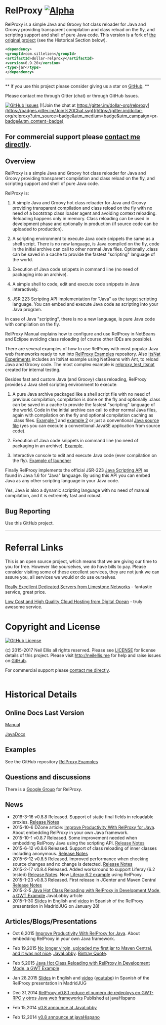 

RelProxy [![Alpha](https://img.shields.io/badge/Status-Alpha-yellowgreen.svg?style=flat)](http://github.com/dollar-org/relproxy)
========
RelProxy is a simple Java and Groovy hot class reloader for Java and Groovy providing transparent compilation and class reload on the fly, and scripting support and shell of pure Java code. This version is a fork of [the original project](https://github.com/jmarranz/relproxy) (see the Historical Section below).


```xml
<dependency>
<groupId>com.sillelien</groupId>
<artifactId>dollar-relproxy</artifactId>
<version>0.9.20</version>
<type>jar</type>
</dependency>
```

-------

** If you use this project please consider giving us a star on [GitHub](http://github.com/dollar-org/relproxy). **

Please contact me through Gitter (chat) or through GitHub Issues.

[![GitHub Issues](https://img.shields.io/github/issues/dollar-org/relproxy.svg)](https://github.com/dollar-org/relproxy/issues) [![Join the chat at https://gitter.im/dollar-org/relproxy](https://badges.gitter.im/Join%20Chat.svg)](https://gitter.im/dollar-org/relproxy?utm_source=badge&utm_medium=badge&utm_campaign=pr-badge&utm_content=badge)

For commercial support please <a href="mailto:hello@neilellis.me">contact me directly</a>.
-------

Overview
------

RelProxy is a simple Java and Groovy hot class reloader for Java and Groovy providing transparent compilation and class reload on the fly, and scripting support and shell of pure 
Java code.

RelProxy is:

1) A simple Java and Groovy hot class reloader for Java and Groovy providing transparent compilation and class reload on the fly with no need of a bootstrap class loader agent and 
avoiding context reloading. Reloading happens only in memory. Class reloading can be used in development phase and optionally in production (if source code can be uploaded to 
production).

2) A scripting environment to execute Java code snippets the same as a shell script. There is no new language, is Java compiled on the fly, code in the initial archive can call 
to other normal Java files. Optionally .class can be saved in a cache to provide the fastest "scripting" language of the world.

3) Execution of Java code snippets in command line (no need of packaging into an archive).

4) A simple shell to code, edit and execute code snippets in Java interactively.

5) JSR 223 Scripting API implementation for "Java" as the target scripting language. You can embed and execute Java code as scripting into your Java program.



In case of Java "scripting", there is no a new language, is pure Java code with compilation on the fly.

RelProxy Manual explains how to configure and use RelProxy in NetBeans and Eclipse avoiding class reloading (of course other IDEs are possible).

There are several examples of how to use RelProxy with most popular Java web frameworks ready to run into [RelProxy Examples](https://github.com/jmarranz/relproxy_examples) 
repository. Also [ItsNat Experiments](https://github.com/jmarranz/itsnat/tree/master/inexperiments) includes an ItsNat example using NetBeans with Ant, to reload Java and Groovy code. 
The most complex example is [relproxy_test_itsnat](https://github.com/jmarranz/relproxy/tree/master/relproxy_test_itsnat) created for internal testing.

Besides fast and custom Java (and Groovy) class reloading, RelProxy provides a Java shell scripting environment to execute:

1) A pure Java archive packaged like a shell script file with no need of previous compilation, compilation is done on the fly and optionally .class can be saved in a 
cache to provide the fastest "scripting" language of the world. Code in the initial archive can call to other normal Java files, again with compilation on the fly 
and optional compilation caching as .class files. [Example 1](https://github.com/jmarranz/relproxy/blob/master/relproxy/src/test/resources/example_java_shell) 
and [example 2](https://github.com/jmarranz/relproxy/blob/master/relproxy/src/test/resources/example_java_shell_complete_class) or just
a conventional [Java source file](https://github.com/jmarranz/relproxy/blob/master/relproxy/src/test/resources/example_normal_class.java) (yes you can execute a conventional
JavaSE application from source code).

2) Execution of Java code snippets in command line (no need of packaging in an archive). [Example](https://github.com/jmarranz/relproxy/blob/master/relproxy/test_cmd/test_java_shell_snippet_launcher.sh).

3) Interactive console to edit and execute Java code (ever compilation on the fly). [Example of launcher](https://github.com/jmarranz/relproxy/blob/master/relproxy/test_cmd/test_java_shell_interactive_launcher.sh)

Finally RelProxy implements the official JSR-223 [Java Scripting API](http://docs.oracle.com/javase/6/docs/technotes/guides/scripting/programmer_guide/index.html) as found in Java 1.6 for "Java" language.
By using this API you can embed Java as any other scripting language in your Java code.

Yes, Java is also a dynamic scripting language with no need of manual compilation, and it is extremely fast and robust.


Bug Reporting
------

Use this GitHub project.


--------

# Referral Links

This is an open source project, which means that we are giving our time to you for free. However like yourselves, we do have bills to pay. Please consider visiting some of these excellent services, they are not junk we can assure you, all services we would or do use ourselves.

[Really Excellent Dedicated Servers from Limestone Networks](http://www.limestonenetworks.com/?utm_campaign=rwreferrer&utm_medium=affiliate&utm_source=RFR16798) - fantastic service, great price.

[Low Cost and High Quality Cloud Hosting from Digital Ocean](https://www.digitalocean.com/?refcode=7b4639fc8194) - truly awesome service.

# Copyright and License

[![GitHub License](https://img.shields.io/github/license/dollar-org/relproxy.svg)](https://raw.githubusercontent.com/dollar-org/relproxy/master/LICENSE)

(c) 2015-2017 Neil Ellis all rights reserved. Please see [LICENSE](https://raw.githubusercontent.com/dollar-org/relproxy/master/LICENSE) for license details of this project. Please visit http://neilellis.me for help and raise issues on [GitHub](https://github.com/dollar-org/relproxy/issues).

For commercial support please <a href="mailto:hello@neilellis.me">contact me directly</a>.

<div width="100%" align="right">
<img>
</div>











Historical Details 
==================

Online Docs Last Version
------

[Manual](http://relproxy.sourceforge.net/docs/manual/manual.html)

[JavaDocs](http://relproxy.sourceforge.net/docs/javadoc/)

Examples
------

See the GitHub repository [RelProxy Examples](https://github.com/jmarranz/relproxy_examples)

Questions and discussions
------

There is a [Google Group](https://groups.google.com/forum/#!forum/relproxy) for RelProxy.


News
------

- 2016-3-16 v0.8.8 Released. Support of static final fields in reloadable proxies. [Release Notes](https://github.com/jmarranz/relproxy/blob/master/relproxy/CHANGES.txt)
- 2015-10-6 DZone article: [Improve Productivity With RelProxy for Java](https://dzone.com/articles/embedding-relproxy-in-your-java-framework-to-provi). About embedding RelProxy in your own Java framework.
- 2015-10-1 v0.8.7 Released. Some improvement needed when embedding RelProxy Java using the scripting API. [Release Notes](https://github.com/jmarranz/relproxy/blob/master/relproxy/CHANGES.txt)
- 2015-6-12 v0.8.6 Released. Support of class reloading of inner classes including anonymous. [Release Notes](https://github.com/jmarranz/relproxy/blob/master/relproxy/CHANGES.txt)
- 2015-6-12 v0.8.5 Released. Improved performance when checking source changes and no change is detected. [Release Notes](https://github.com/jmarranz/relproxy/blob/master/relproxy/CHANGES.txt)
- 2015-2-17 v0.8.4 Released. Added workaround to support Liferay (6.2 tested) [Release Notes](https://github.com/jmarranz/relproxy/blob/master/relproxy/CHANGES.txt).
                   New [Liferay 6.2 example](https://github.com/jmarranz/relproxy_examples/tree/master/relproxy_ex_liferay-portlet) using RelProxy.
- 2015-1-23 v0.8.3 Released. First release in JCenter and Maven Central [Release Notes](https://github.com/jmarranz/relproxy/blob/master/relproxy/CHANGES.txt)
- 2015-2-5 [Java Hot Class Reloading with RelProxy in Development Mode, a GWT Example](http://java.dzone.com/articles/java-hot-class-reloading) JavaLobby article
- 2015-1-30 [Slides](http://www.slideshare.net/jmarranz/relproxy-class-reload-and-easy-java-scripting) in English and [video](http://autentia.com/2015/01/30/relproxy-easy-class-reload-and-scripting-with-java-por-jose-maria-arranz/#) in Spanish of the RelProxy presentation in MadridJUG on January 28!



Articles/Blogs/Presentations
------

- Oct  6,2015 [Improve Productivity With RelProxy for Java](https://dzone.com/articles/embedding-relproxy-in-your-java-framework-to-provi). About embedding RelProxy in your own Java framework.

- Feb 19,2015 [No longer virgin, uploaded my first jar to Maven Central, and it was not nice](http://jmarranz.blogspot.com.es/2015/02/no-longer-virgin-uploaded-my-first-jar.html). [JavaLobby](http://java.dzone.com/articles/no-longer-virgin-uploaded-my). [Bintray Quote](http://blog.bintray.com/2015/02/19/another-one-bites-the-maven-central-dust-and-saved-by-bintray/).

- Feb 5,2015 [Java Hot Class Reloading with RelProxy in Development Mode, a GWT Example](http://java.dzone.com/articles/java-hot-class-reloading)

- Jan 28,2015 [Slides](http://www.slideshare.net/jmarranz/relproxy-class-reload-and-easy-java-scripting) in English and [video](http://autentia.com/2015/01/30/relproxy-easy-class-reload-and-scripting-with-java-por-jose-maria-arranz/#) ([youtube](https://www.youtube.com/watch?v=dyUhX6t5t-Y)) in Spanish of the RelProxy presentation in MadridJUG 

- Dec 31,2014 [RelProxy v0.8.1 reduce el numero de redeploys en GWT-RPC y otros Java web frameworks](http://www.javahispano.org/portada/2014/12/31/relproxy-v081-reduce-el-numero-de-redeploys-en-gwt-rpc-y-otr.html) Published at javaHispano

- Feb 15,2014 [v0.8 announce at JavaLobby](http://java.dzone.com/articles/presenting-relproxy-hot-class)

- Feb 12,2014 [v0.8 announce at javaHispano](http://www.javahispano.org/portada/2014/2/12/publicado-relproxy-v08-hot-class-reloader-y-scripting-para-j.html)

